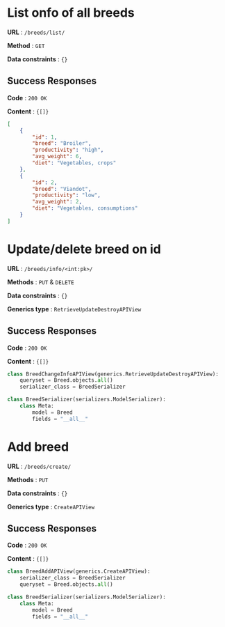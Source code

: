 # List onfo of all breeds

**URL** : `/breeds/list/`

**Method** : `GET`

**Data constraints** : `{}`

## Success Responses

**Code** : `200 OK`

**Content** : `{[]}`

```json
[
    {
        "id": 1,
        "breed": "Broiler",
        "productivity": "high",
        "avg_weight": 6,
        "diet": "Vegetables, crops"
    },
    {
        "id": 2,
        "breed": "Viandot",
        "productivity": "low",
        "avg_weight": 2,
        "diet": "Vegetables, consumptions"
    }
]
```

# Update/delete breed on id

**URL** : `/breeds/info/<int:pk>/`

**Methods** : `PUT` & `DELETE`

**Data constraints** : `{}`

**Generics type** : `RetrieveUpdateDestroyAPIView`

## Success Responses

**Code** : `200 OK`

**Content** : `{[]}`

```python
class BreedChangeInfoAPIView(generics.RetrieveUpdateDestroyAPIView):
    queryset = Breed.objects.all()
    serializer_class = BreedSerializer
```

```python
class BreedSerializer(serializers.ModelSerializer):
    class Meta:
        model = Breed
        fields = "__all__"
```

# Add breed

**URL** : `/breeds/create/`

**Methods** : `PUT`

**Data constraints** : `{}`

**Generics type** : `CreateAPIView`

## Success Responses

**Code** : `200 OK`

**Content** : `{[]}`

```python
class BreedAddAPIView(generics.CreateAPIView):
    serializer_class = BreedSerializer
    queryset = Breed.objects.all()
```

```python
class BreedSerializer(serializers.ModelSerializer):
    class Meta:
        model = Breed
        fields = "__all__"
```

